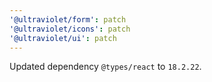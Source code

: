 ```yaml
---
'@ultraviolet/form': patch
'@ultraviolet/icons': patch
'@ultraviolet/ui': patch
---
```


Updated dependency `@types/react` to `18.2.22`.

